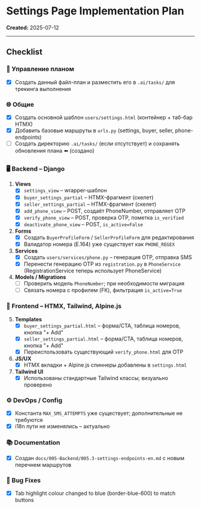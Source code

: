 # Settings Page Implementation Plan

**Created:** 2025-07-12

---

## Checklist

### 📁 Управление планом
- [x] Создать данный файл-план и разместить его в `.ai/tasks/` для трекинга выполнения

### 🌐 Общие
- [x] Создать основной шаблон `users/settings.html` (контейнер + таб-бар HTMX)
- [x] Добавить базовые маршруты в `urls.py` (settings, buyer, seller, phone-endpoints)
- [ ] Создать директорию `.ai/tasks/` (если отсутствует) и сохранять обновления плана ⬅️ (создано)

### 🖥️ Backend – Django
1. **Views**
   - [x] `settings_view` – wrapper-шаблон
   - [x] `buyer_settings_partial` – HTMX-фрагмент (скелет)
   - [x] `seller_settings_partial` – HTMX-фрагмент (скелет)
   - [x] `add_phone_view` – POST, создаёт PhoneNumber, отправляет OTP
   - [x] `verify_phone_view` – POST, проверка OTP, пометка `is_verified`
   - [x] `deactivate_phone_view` – POST, `is_active=False`

2. **Forms**
   - [x] Создать `BuyerProfileForm` / `SellerProfileForm` для редактирования
   - [x] Валидатор номера (E.164) уже существует как `PHONE_REGEX`

3. **Services**
   - [x] Создать `users/services/phone.py` – генерация OTP, отправка SMS
   - [x] Перенести генерацию OTP из `registration.py` в `PhoneService` (RegistrationService теперь использует PhoneService)

4. **Models / Migrations**
   - [ ] Проверить модель `PhoneNumber`; при необходимости миграция
   - [ ] Связать номера с профилем (FK), фильтрация `is_active=True`

### 🎨 Frontend – HTMX, Tailwind, Alpine.js
5. **Templates**
   - [x] `buyer_settings_partial.html` – форма/CTA, таблица номеров, кнопка "+ Add"
   - [x] `seller_settings_partial.html` – форма/CTA, таблица номеров, кнопка "+ Add"
   - [x] Переиспользовать существующий `verify_phone.html` для OTP

6. **JS/UX**
   - [x] HTMX вкладки + Alpine.js спиннеры добавлены в `settings.html`

7. **Tailwind UI**
   - [x] Использованы стандартные Tailwind классы; визуально проверено

### ⚙️ DevOps / Config
- [x] Константа `MAX_SMS_ATTEMPTS` уже существует; дополнительные не требуются
- [x] i18n пути не изменялись – актуально

### 📚 Documentation
- [x] Создан `docs/005-Backend/005.3-settings-endpoints-en.md` c новым перечнем маршрутов 

### 🐞 Bug Fixes
- [x] Tab highlight colour changed to blue (border-blue-600) to match buttons 